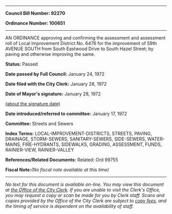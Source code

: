 

********

**Council Bill Number: 92270**
   
**Ordinance Number: 100651**
********

 AN ORDINANCE approving and confirming the assessment and assessment roll of Local Improvement District No. 6476 for the improvement of 59th AVENUE SOUTH from South Eastwood Drive to South Hazel Street; by paving and otherwise improving the same.

**Status:** Passed
   
**Date passed by Full Council:** January 24, 1972
   
**Date filed with the City Clerk:** January 28, 1972
   
**Date of Mayor's signature:** January 28, 1972
   
[(about the signature date)](/~public/approvaldate.htm)
   
   
   
**Date introduced/referred to committee:** January 17, 1972
   
**Committee:** Streets and Sewers
   
   
**Index Terms:** LOCAL-IMPROVEMENT-DISTRICTS, STREETS, PAVING, DRAINAGE, STORM-SEWERS, SANITARY-SEWERS, SIDE-SEWERS, WATER-MAINS, FIRE-HYDRANTS, SIDEWALKS, GRADING, ASSESSMENT, FUNDS, RAINIER-VIEW, RAINIER-VALLEY

**References/Related Documents:** Related: Ord 99755

**Fiscal Note:**_(No fiscal note available at this time)_
********

_No text for this document is available on-line. You may view this document at [the Office of the City Clerk](http://www.seattle.gov/leg/clerk/contactUs.htm). If you are unable to visit the Clerk's Office, you may request a copy or scan be made for you by Clerk staff. Scans and copies provided by the Office of the City Clerk are subject to [copy fees](http://clerk.seattle.gov/~public/clerkfees.htm), and the timing of service is dependent on the availability of staff._

